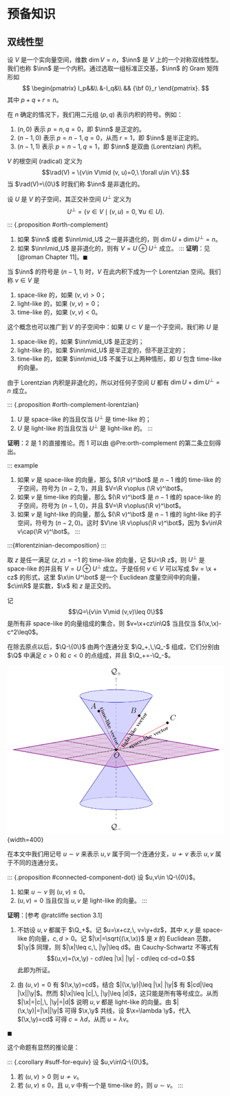 # 预备知识

## 双线性型

设 $V$ 是一个实向量空间，维数 $\dim V=n$，$\inn$ 是 $V$ 上的一个对称双线性型。我们也称 $\inn$ 是一个内积。通过选取一组标准正交基，$\inn$ 的 Gram 矩阵形如
$$
\begin{pmatrix}
I_p&&\\
&-I_q&\\
&& {\bf 0}_r
\end{pmatrix}.
$$
其中 $p+q+r=n$。

在 $n$ 确定的情况下，我们用二元组 $(p,q)$ 表示内积的符号。例如：

1. $(n,0)$ 表示 $p=n,\,q=0$，即 $\inn$ 是正定的。
2. $(n-1,0)$ 表示 $p=n-1,\,q=0$，从而 $r=1$，即 $\inn$ 是半正定的。
3. $(n-1,1)$ 表示 $p=n-1,\,q=1$，即 $\inn$ 是双曲 (Lorentzian) 内积。

$V$ 的根空间 (radical) 定义为
$$\rad(V) = \{v\in V\mid (v, u)=0,\  \forall u\in V\}.$$
当 $\rad(V)=\{0\}$ 时我们称 $\inn$ 是非退化的。

设 $U$ 是 $V$ 的子空间，其正交补空间 $U^\bot$ 定义为
$$U^\bot = \{v\in V\mid (v,u)=0,\  \forall u\in U\}.$$

::: {.proposition  #orth-complement}
1. 如果 $\inn$ 或者 $\inn\mid_U$ 之一是非退化的，则 $\dim U+\dim U^\bot=n$。
2. 如果 $\inn\mid_U$ 是非退化的，则有 $V=U\oplus U^{\bot}$ 成立。
:::
**证明**：见 [@roman Chapter 11]。$\blacksquare$


当 $\inn$ 的符号是 $(n-1,1)$ 时，$V$ 在此内积下成为一个 Lorentzian 空间。我们称 $v\in V$ 是

1. space-like 的，如果 $(v,v)>0$；
2. light-like 的，如果 $(v,v)=0$；
3. time-like 的，如果 $(v,v)<0$。

这个概念也可以推广到 $V$ 的子空间中：如果 $U\subset V$ 是一个子空间，我们称 $U$ 是

1. space-like 的，如果 $\inn\mid_U$ 是正定的；
2. light-like 的，如果 $\inn\mid_U$ 是半正定的，但不是正定的；
3. time-like 的，如果 $\inn\mid_U$ 不属于以上两种情形，即 $U$ 包含 time-like 的向量。

由于 Lorentzian 内积是非退化的，所以对任何子空间 $U$ 都有 $\dim U + \dim U^\bot=n$ 成立。

::: {.proposition #orth-complement-lorentzian}
1. $U$ 是 space-like 的当且仅当 $U^\bot$ 是 time-like 的；
2. $U$ 是 light-like 的当且仅当 $U^\bot$ 是 light-like 的。
:::

**证明**：2 是 1 的直接推论。而 1 可以由 @Pre:orth-complement 的第二条立刻得出。

::: example
1. 如果 $v$ 是 space-like 的向量，那么 $(\R v)^\bot$ 是 $n-1$ 维的 time-like 的子空间，符号为 $(n-2, 1)$，并且 $V=\R v\oplus (\R v)^\bot$。
2. 如果 $v$ 是 time-like 的向量，那么 $(\R v)^\bot$ 是 $n-1$ 维的 space-like 的子空间，符号为 $(n-1, 0)$，并且 $V=\R v\oplus(\R v)^\bot$。
3. 如果 $v$ 是 light-like 的向量，那么 $(\R v)^\bot$ 是 $n-1$ 维的 light-like 的子空间，符号为 $(n-2,0)$。这时 $V\ne \R v\oplus(\R v)^\bot$，因为 $v\in\R v\cap(\R v)^\bot$。
:::

:::{#lorentzinian-decomposition}
:::

取 $z$ 是任一满足 $(z,z)=-1$ 的 time-like 的向量，记 $U=\R z$，则 $U^\bot$ 是 space-like 的并且有 $V=U\oplus U^\bot$ 成立。于是任何 $v\in V$ 可以写成 $v = \x + cz$ 的形式，这里 $\x\in U^\bot$ 是一个 Euclidean 度量空间中的向量，$c\in\R$ 是实数，$\x$ 和 $z$ 是正交的。

记
$$\Q=\{v\in V\mid (v,v)\leq 0\}$$
是所有非 space-like 的向量组成的集合，则 $v=\x+cz\in\Q$ 当且仅当 $(\x,\x)-c^2\leq0$。

在除去原点以后，$\Q-\{0\}$ 由两个连通分支 $\Q_+,\,\Q_-$ 组成，它们分别由 $\Q$ 中满足 $c>0$ 和 $c<0$ 的点组成，并且 $\Q_+=-\Q_-$。

![](images/hyperboloid.svg){width=400}

在本文中我们用记号 $u\sim v$ 来表示 $u,v$ 属于同一个连通分支，$u\not\sim v$ 表示 $u,v$ 属于不同的连通分支。

::: {.proposition #connected-component-dot}
设 $u,v\in \Q-\{0\}$。

1. 如果 $u\sim v$ 则 $(u,v)\leq0$。
2. $(u,v)=0$ 当且仅当 $u,v$ 是 light-like 的向量。
:::

**证明**：[参考 @ratcliffe section 3.1]

1. 不妨设 $u,v$ 都属于 $\Q_+$。记 $u=\x+cz,\, v=\y+dz$，其中 $x,y$ 是 space-like 的向量，$c,d>0$。记 $|\x|=\sqrt{(\x,\x)}$ 是 $x$ 的 Euclidean 范数，$|\y|$ 同理，则 $|\x|\leq c,\, |\y|\leq d$。由 Cauchy-Schwartz 不等式有
$$(u,v)=(\x,\y) - cd\leq |\x| |\y| - cd\leq cd-cd=0.$$
此即为所证。

2. 由 $(u,v)=0$ 有 $(\x,\y)=cd$，结合 $|(\x,\y)|\leq |\x| |\y|$ 有 $|cd|\leq |\x||\y|$。然而 $|\x|\leq |c|,\, |\y|\leq |d|$，这只能是所有等号成立。从而 $|\x|=|c|,\, |\y|=|d|$ 说明 $u,v$ 都是 light-like 的向量。由 $|(\x,\y)|=|\x||\y|$ 可得 $\x,\y$ 共线，设 $\x=\lambda \y$，代入 $(\x,\y)=cd$ 可得 $c=\lambda d$，从而 $u=\lambda v$。

$\blacksquare$


这个命题有显然的推论是：

::: {.corollary #suff-for-equiv}
设 $u,v\in\Q-\{0\}$。

1. 若 $(u,v)>0$ 则 $u\not\sim v$。
2. 若 $(u,v)\leq0$，且 $u,v$ 中有一个是 time-like 的，则 $u\sim v$。
:::
